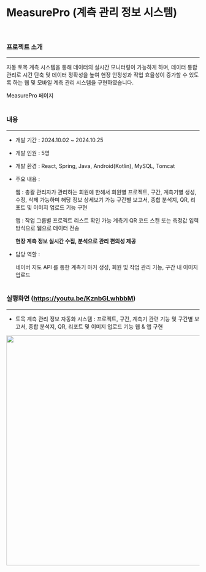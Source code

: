 # MeasurePro (계측 관리 정보 시스템)
<br>

### 프로젝트 소개

---

자동 토목 계측 시스템을 통해 데이터의 실시간 모니터링이 가능하게 하며, 데이터 통합 관리로 시간 단축 및 데이터 정확성을 높여 현장 안정성과 작업 효율성이 증가할 수 있도록 하는 웹 및 모바일 계측 관리 시스템을 구현하였습니다.
<br>

<a target="_blank" style="text-decoration:none; color:black;" href="http://3.39.142.235:8080/MeasurePro">MeasurePro 페이지</a>
<br><br>

### 내용

---

* 개발 기간 : 2024.10.02 ~ 2024.10.25

* 개발 인원 : 5명

* 개발 환경 : React, Spring, Java, Android(Kotlin), MySQL, Tomcat

* 주요 내용 :

  웹 : 총괄 관리자가 관리하는 회원에 한해서 회원별 프로젝트, 구간, 계측기별 생성, 수정, 삭제 가능하며 해당 정보 상세보기 가능
  구간별 보고서, 종합 분석지, QR, 리포트 및 이미지 업로드 기능 구현
  
  앱 : 작업 그룹별 프로젝트 리스트 확인 가능
  계측기 QR 코드 스캔 또는 측정값 입력 방식으로 웹으로 데이터 전송
  
  **현장 계측 정보 실시간 수집, 분석으로 관리 편의성 제공**

* 담당 역할 :

  네이버 지도 API 를 통한 계측기 마커 생성, 회원 및 작업 관리 기능, 구간 내 이미지 업로드
<br><br>

### 실행화면 (https://youtu.be/KznbGLwhbbM)

---

* 토목 계측 관리 정보 자동화 시스템 : 프로젝트, 구간, 계측기 관련 기능 및 구간별 보고서, 종합 분석지, QR, 리포트 및 이미지 업로드 기능 웹 & 앱 구현

<img src="https://github.com/user-attachments/assets/69d466e9-2818-4b63-b60a-8cd412416e50" style="width: 600px">
<br><br>
